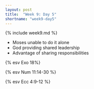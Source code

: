 ```yaml
---
layout: post
title:  "Week 9: Day 5"
shortname: "week9-day5"
---
```


{% include week9.md %}

* Moses unable to do it alone
* God providing shared leadership
* Advantage of sharing responsibilities

{% esv Exo 18%}

{% esv Num 11:14-30 %}

{% esv Ecc 4:9-12 %}